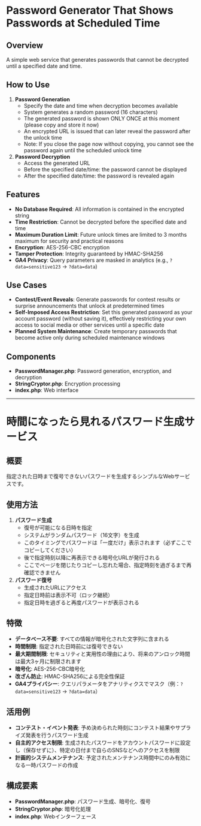 # Password Generator That Shows Passwords at Scheduled Time

## Overview
A simple web service that generates passwords that cannot be decrypted until a specified date and time.

## How to Use
1. **Password Generation**
   - Specify the date and time when decryption becomes available
   - System generates a random password (16 characters)
   - The generated password is shown ONLY ONCE at this moment (please copy and store it now)
   - An encrypted URL is issued that can later reveal the password after the unlock time
   - Note: If you close the page now without copying, you cannot see the password again until the scheduled unlock time
2. **Password Decryption**
   - Access the generated URL
   - Before the specified date/time: the password cannot be displayed
   - After the specified date/time: the password is revealed again

## Features
- **No Database Required**: All information is contained in the encrypted string
- **Time Restriction**: Cannot be decrypted before the specified date and time
- **Maximum Duration Limit**: Future unlock times are limited to 3 months maximum for security and practical reasons
- **Encryption**: AES-256-CBC encryption
- **Tamper Protection**: Integrity guaranteed by HMAC-SHA256
- **GA4 Privacy**: Query parameters are masked in analytics (e.g., `?data=sensitive123` → `?data=data`)

## Use Cases
- **Contest/Event Reveals**: Generate passwords for contest results or surprise announcements that unlock at predetermined times
- **Self-Imposed Access Restriction**: Set this generated password as your account password (without saving it), effectively restricting your own access to social media or other services until a specific date
- **Planned System Maintenance**: Create temporary passwords that become active only during scheduled maintenance windows

## Components
- **PasswordManager.php**: Password generation, encryption, and decryption
- **StringCryptor.php**: Encryption processing
- **index.php**: Web interface

---

# 時間になったら見れるパスワード生成サービス

## 概要
指定された日時まで復号できないパスワードを生成するシンプルなWebサービスです。

## 使用方法
1. **パスワード生成**
   - 復号が可能になる日時を指定
   - システムがランダムパスワード（16文字）を生成
   - このタイミングでパスワードは「一度だけ」表示されます（必ずここでコピーしてください）
   - 後で指定時刻以降に再表示できる暗号化URLが発行される
   - ここでページを閉じたりコピーし忘れた場合、指定時刻を過ぎるまで再確認できません
2. **パスワード復号**
   - 生成されたURLにアクセス
   - 指定日時前は表示不可（ロック継続）
   - 指定日時を過ぎると再度パスワードが表示される

## 特徴
- **データベース不要**: すべての情報が暗号化された文字列に含まれる
- **時間制限**: 指定された日時前には復号できない
- **最大期間制限**: セキュリティと実用性の理由により、将来のアンロック時間は最大3ヶ月に制限されます
- **暗号化**: AES-256-CBC暗号化
- **改ざん防止**: HMAC-SHA256による完全性保証
- **GA4プライバシー**: クエリパラメータをアナリティクスでマスク（例：`?data=sensitive123` → `?data=data`）

## 活用例
- **コンテスト・イベント発表**: 予め決められた時刻にコンテスト結果やサプライズ発表を行うパスワード生成
- **自主的アクセス制限**: 生成されたパスワードをアカウントパスワードに設定し（保存せずに）、特定の日付まで自らのSNSなどへのアクセスを制限
- **計画的システムメンテナンス**: 予定されたメンテナンス時間中にのみ有効になる一時パスワードの作成

## 構成要素
- **PasswordManager.php**: パスワード生成、暗号化、復号
- **StringCryptor.php**: 暗号化処理
- **index.php**: Webインターフェース
